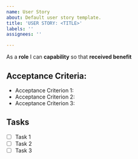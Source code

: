 ```yaml
---
name: User Story
about: Default user story template.
title: 'USER STORY: <TITLE>'
labels: ''
assignees: ''

---
```


As a **role** I can **capability** so that **received benefit**

## Acceptance Criteria:

- Acceptance Criterion 1:
- Acceptance Criterion 2:
- Acceptance Criterion 3:

## Tasks

- [ ] Task 1
- [ ] Task 2
- [ ] Task 3
